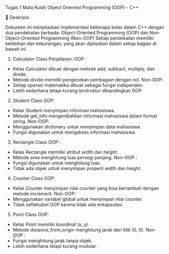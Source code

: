 Tugas 1 Mata Kulah Object Oriented Programming (OOP) - C++

📖 Deskripsi

Dokumen ini menjelaskan implementasi beberapa kelas dalam C++ dengan dua pendekatan berbeda:
Object-Oriented Programming (OOP) dan Non-Object-Oriented Programming (Non-OOP)
Setiap pendekatan memiliki kelebihan dan kekurangan, yang akan dijelaskan dalam setiap bagian di bawah ini.

1. Calculator Class
Penjelasan:
OOP: 
- Kelas Calculator dibuat dengan metode add, subtract, multiply, dan divide.
- Metode divide memiliki pengecekan pembagian dengan nol.
Non-OOP: 
- Setiap operasi matematika dibuat sebagai fungsi independen.
- Lebih sederhana tetapi kurang terstruktur dibandingkan OOP.

2. Student Class
OOP:
- Kelas Student menyimpan informasi mahasiswa.
- Metode get_info mengembalikan informasi mahasiswa dalam format string.
Non-OOP:
- Menggunakan dictionary untuk menyimpan data mahasiswa.
- Fungsi digunakan untuk mengakses informasi mahasiswa.

3. Rectangle Class
OOP :
- Kelas Rectangle memiliki atribut width dan height.
- Metode area menghitung luas persegi panjang.
Non-OOP : 
- Fungsi digunakan untuk menghitung luas.
- Tidak ada objek untuk menyimpan properti width dan height.

4. Counter Class
OOP:
- Kelas Counter menyimpan nilai counter yang bisa bertambah dengan metode increment.
Non-OOP:
- Menggunakan variabel global untuk menyimpan nilai counter.
- Tidak sefleksibel OOP karena tidak ada enkapsulasi.

5. Point Class
OOP:
- Kelas Point memiliki koordinat (x, y).
- Metode distance_from_origin menghitung jarak dari titik (0, 0).
Non- OOP :
- Fungsi menghitung jarak tanpa objek.
- Lebih sederhana tetapi kurang modular.

